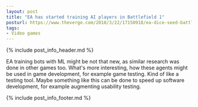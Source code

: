 ```yaml
---
layout: post
title: "EA has started training AI players in Battlefield 1"
posturl: https://www.theverge.com/2018/3/22/17150918/ea-dice-seed-battlefield-1-ai-shooter
tags:
- Video games
---
```


{% include post_info_header.md %}

EA training bots with ML might be not that new, as similar research was done in other games too. What's more interesting, how these agents might be used in game development, for example game testing. Kind of like a testing tool. Maybe something like this can be done to speed up software development, for example augmenting usability testing.

<!--more-->
{% include post_info_footer.md %}
